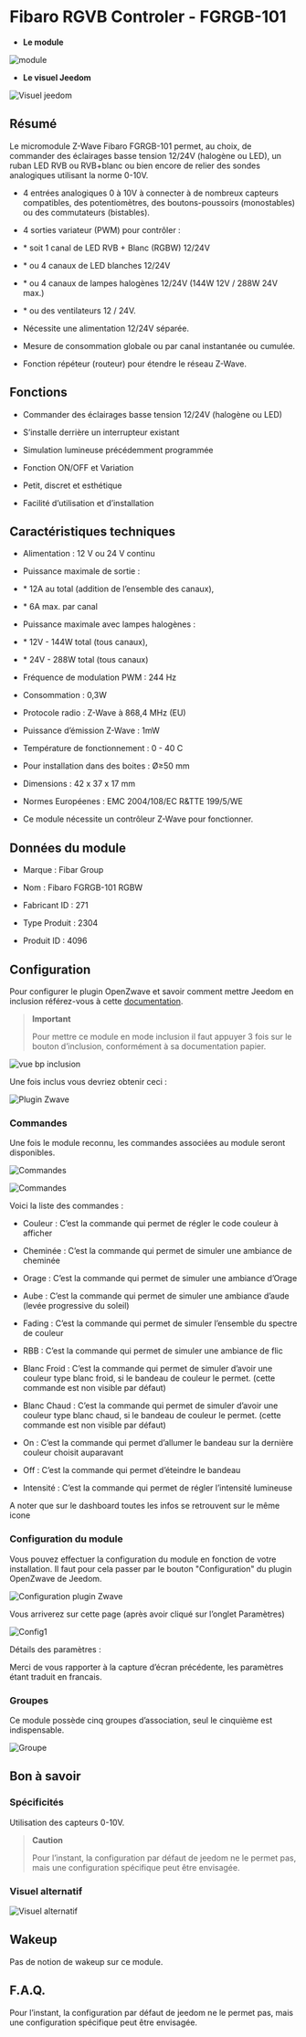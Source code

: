 Fibaro RGVB Controler - FGRGB-101
=================================

-   **Le module**

![module](images/fibaro.fgrgb101/module.jpg)

-   **Le visuel Jeedom**

![Visuel jeedom](images/fibaro.fgrgb101/Visuel_jeedom.png)

Résumé
------

Le micromodule Z-Wave Fibaro FGRGB-101 permet, au choix, de commander
des éclairages basse tension 12/24V (halogène ou LED), un ruban LED RVB
ou RVB+blanc ou bien encore de relier des sondes analogiques utilisant
la norme 0-10V.

-   4 entrées analogiques 0 à 10V à connecter à de nombreux capteurs
    compatibles, des potentiomètres, des boutons-poussoirs (monostables)
    ou des commutateurs (bistables).

-   4 sorties variateur (PWM) pour contrôler :

-   \* soit 1 canal de LED RVB + Blanc (RGBW) 12/24V

-   \* ou 4 canaux de LED blanches 12/24V

-   \* ou 4 canaux de lampes halogènes 12/24V (144W 12V / 288W 24V max.)

-   \* ou des ventilateurs 12 / 24V.

-   Nécessite une alimentation 12/24V séparée.

-   Mesure de consommation globale ou par canal instantanée ou cumulée.

-   Fonction répéteur (routeur) pour étendre le réseau Z-Wave.

Fonctions
---------

-   Commander des éclairages basse tension 12/24V (halogène ou LED)

-   S’installe derrière un interrupteur existant

-   Simulation lumineuse précédemment programmée

-   Fonction ON/OFF et Variation

-   Petit, discret et esthétique

-   Facilité d’utilisation et d’installation

Caractéristiques techniques
---------------------------

-   Alimentation : 12 V ou 24 V continu

-   Puissance maximale de sortie :

-   \* 12A au total (addition de l’ensemble des canaux),

-   \* 6A max. par canal

-   Puissance maximale avec lampes halogènes :

-   \* 12V - 144W total (tous canaux),

-   \* 24V - 288W total (tous canaux)

-   Fréquence de modulation PWM : 244 Hz

-   Consommation : 0,3W

-   Protocole radio : Z-Wave à 868,4 MHz (EU)

-   Puissance d’émission Z-Wave : 1mW

-   Température de fonctionnement : 0 - 40 C

-   Pour installation dans des boites : Ø≥50 mm

-   Dimensions : 42 x 37 x 17 mm

-   Normes Européenes : EMC 2004/108/EC R&TTE 199/5/WE

-   Ce module nécessite un contrôleur Z-Wave pour fonctionner.

Données du module
-----------------

-   Marque : Fibar Group

-   Nom : Fibaro FGRGB-101 RGBW

-   Fabricant ID : 271

-   Type Produit : 2304

-   Produit ID : 4096

Configuration
-------------

Pour configurer le plugin OpenZwave et savoir comment mettre Jeedom en
inclusion référez-vous à cette
[documentation](https://doc.jeedom.com/fr_FR/plugins/automation%20protocol/openzwave/).

> **Important**
>
> Pour mettre ce module en mode inclusion il faut appuyer 3 fois sur le
> bouton d’inclusion, conformément à sa documentation papier.

![vue bp inclusion](images/fibaro.fgrgb101/vue_bp_inclusion.png)

Une fois inclus vous devriez obtenir ceci :

![Plugin Zwave](images/fibaro.fgrgb101/configuration.png)

### Commandes

Une fois le module reconnu, les commandes associées au module seront
disponibles.

![Commandes](images/fibaro.fgrgb101/commande_1.png)

![Commandes](images/fibaro.fgrgb101/commande_2.png)

Voici la liste des commandes :

-   Couleur : C’est la commande qui permet de régler le code couleur à
    afficher

-   Cheminée : C’est la commande qui permet de simuler une ambiance de
    cheminée

-   Orage : C’est la commande qui permet de simuler une ambiance d’Orage

-   Aube : C’est la commande qui permet de simuler une ambiance d’aude
    (levée progressive du soleil)

-   Fading : C’est la commande qui permet de simuler l’ensemble du
    spectre de couleur

-   RBB : C’est la commande qui permet de simuler une ambiance de flic

-   Blanc Froid : C’est la commande qui permet de simuler d’avoir une
    couleur type blanc froid, si le bandeau de couleur le permet. (cette
    commande est non visible par défaut)

-   Blanc Chaud : C’est la commande qui permet de simuler d’avoir une
    couleur type blanc chaud, si le bandeau de couleur le permet. (cette
    commande est non visible par défaut)

-   On : C’est la commande qui permet d’allumer le bandeau sur la
    dernière couleur choisit auparavant

-   Off : C’est la commande qui permet d’éteindre le bandeau

-   Intensité : C’est la commande qui permet de régler l’intensité
    lumineuse

A noter que sur le dashboard toutes les infos se retrouvent sur le même
icone

### Configuration du module

Vous pouvez effectuer la configuration du module en fonction de votre
installation. Il faut pour cela passer par le bouton "Configuration" du
plugin OpenZwave de Jeedom.

![Configuration plugin Zwave](images/plugin/bouton_configuration.jpg)

Vous arriverez sur cette page (après avoir cliqué sur l’onglet
Paramètres)

![Config1](images/fibaro.fgrgb101/parametres.png)

Détails des paramètres :

Merci de vous rapporter à la capture d’écran précédente, les paramètres
étant traduit en francais.

### Groupes

Ce module possède cinq groupes d’association, seul le cinquième est
indispensable.

![Groupe](images/fibaro.fgrgb101/groupes.png)

Bon à savoir
------------

### Spécificités

Utilisation des capteurs 0-10V.

> **Caution**
>
> Pour l’instant, la configuration par défaut de jeedom ne le permet
> pas, mais une configuration spécifique peut être envisagée.

### Visuel alternatif

![Visuel alternatif](images/fibaro.fgrgb101/Visuel_alternatif.png)

Wakeup
------

Pas de notion de wakeup sur ce module.

F.A.Q.
------

Pour l’instant, la configuration par défaut de jeedom ne le permet pas,
mais une configuration spécifique peut être envisagée.
